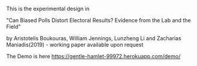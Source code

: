 This is the experimental design in

"Can Biased Polls Distort Electoral Results? Evidence from the Lab and the Field" 

by Aristotelis Boukouras, William Jennings, Lunzheng Li and Zacharias Maniadis(2019) - working paper available upon request

The Demo is here https://gentle-hamlet-99972.herokuapp.com/demo/



